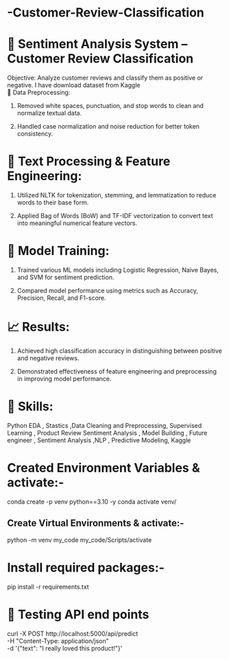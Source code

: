 # -Customer-Review-Classification

# 💬 Sentiment Analysis System – Customer Review Classification

Objective: Analyze customer reviews and classify them as positive or negative.
I have download dataset from Kaggle <br>
🧹 Data Preprocessing:
1. Removed white spaces, punctuation, and stop words to clean and normalize textual data. 

2. Handled case normalization and noise reduction for better token consistency.

# 🧠 Text Processing & Feature Engineering:
1. Utilized NLTK for tokenization, stemming, and lemmatization to reduce words to their base form.

2. Applied Bag of Words (BoW) and TF-IDF vectorization to convert text into meaningful numerical feature vectors.

# 🤖 Model Training:
1. Trained various ML models including Logistic Regression, Naive Bayes, and SVM for sentiment prediction.

2. Compared model performance using metrics such as Accuracy, Precision, Recall, and F1-score.

# 📈 Results:
1. Achieved high classification accuracy in distinguishing between positive and negative reviews.

2. Demonstrated effectiveness of feature engineering and preprocessing in improving model performance.

# 🤖 Skills: 
Python EDA , Stastics ,Data Cleaning and Preprocessing,  Supervised Learning , Product Review Sentiment Analysis , Model Building , Future engineer , Sentiment Analysis ,NLP , Predictive Modeling, Kaggle 



# Created Environment Variables & activate:-
conda create -p venv python==3.10 -y 
conda activate venv/

## Create Virtual Environments & activate:- 
python -m venv my_code
my_code/Scripts/activate


# Install required packages:-
pip install -r requirements.txt


# 🧪 Testing API end points 
<!-- 🧪 How to Use the API
🧠 cURL example: -->

curl -X POST http://localhost:5000/api/predict \
     -H "Content-Type: application/json" \
     -d '{"text": "I really loved this product!"}'